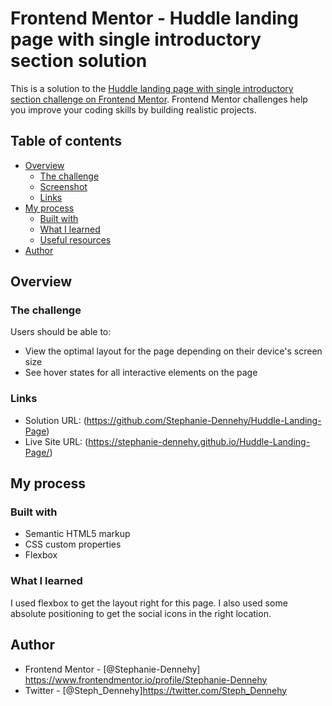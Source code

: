 # Frontend Mentor - Huddle landing page with single introductory section solution

This is a solution to the [Huddle landing page with single introductory section challenge on Frontend Mentor](https://www.frontendmentor.io/challenges/huddle-landing-page-with-a-single-introductory-section-B_2Wvxgi0). Frontend Mentor challenges help you improve your coding skills by building realistic projects. 

## Table of contents

- [Overview](#overview)
  - [The challenge](#the-challenge)
  - [Screenshot](#screenshot)
  - [Links](#links)
- [My process](#my-process)
  - [Built with](#built-with)
  - [What I learned](#what-i-learned)
  - [Useful resources](#useful-resources)
- [Author](#author)


## Overview

### The challenge

Users should be able to:

- View the optimal layout for the page depending on their device's screen size
- See hover states for all interactive elements on the page

### Links

- Solution URL: (https://github.com/Stephanie-Dennehy/Huddle-Landing-Page)
- Live Site URL: (https://stephanie-dennehy.github.io/Huddle-Landing-Page/)

## My process

### Built with

- Semantic HTML5 markup
- CSS custom properties
- Flexbox

### What I learned

I used flexbox to get the layout right for this page. I also used some absolute positioning to get the social icons in the right location. 

## Author

- Frontend Mentor - [@Stephanie-Dennehy] https://www.frontendmentor.io/profile/Stephanie-Dennehy
- Twitter - [@Steph_Dennehy]https://twitter.com/Steph_Dennehy
